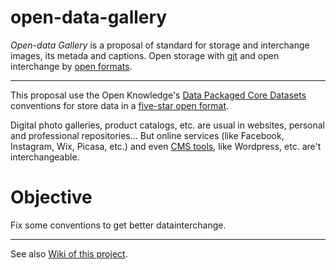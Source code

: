 # open-data-gallery
*Open-data Gallery* is a proposal of standard for storage and interchange images, its metada and captions. Open storage with [git](https://en.wikipedia.org/wiki/Git_(software)) and open interchange by [open formats](https://en.wikipedia.org/wiki/Open_data). 

-----

This proposal use the Open Knowledge's [Data Packaged Core Datasets](https://github.com/datasets) conventions for store data in a [five-star open format](http://5stardata.info/en/).

Digital photo galleries, product catalogs, etc. are usual in websites, personal and professional repositories... But online services (like Facebook, Instagram, Wix, Picasa, etc.) and even [CMS tools](https://en.wikipedia.org/wiki/Content_management_system), like Wordpress, etc. are't interchangeable.

# Objective
Fix some conventions to get better datainterchange.

------

See also [Wiki of this project](https://github.com/ppKrauss/open-data-gallery/wiki).
